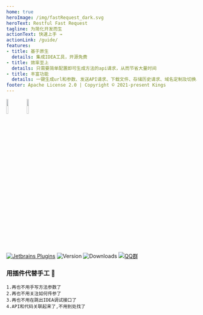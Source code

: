 ```yaml
---
home: true
heroImage: /img/fastRequest_dark.svg
heroText: Restful Fast Request
tagline: 为简化开发而生
actionText: 快速上手 →
actionLink: /guide/
features:
- title: 基于原生
  details: 集成IDEA工具，开源免费
- title: 效率至上
  details: 只需要简单配置即可生成方法的api请求，从而节省大量时间
- title: 丰富功能
  details: 一键生成url和参数、发送API请求、下载文件、存储历史请求、域名定制及切换、字符串生成策略化、自定义参数解析、API转curl等
footer: Apache License 2.0 | Copyright © 2021-present Kings
---
```


<a href="https://www.jetbrains.com"><img src="https://resources.jetbrains.com/storage/products/company/brand/logos/jb_beam.svg" width = "10%" /></a>
<a href="https://www.jetbrains.com/idea"><img src="https://resources.jetbrains.com/storage/products/company/brand/logos/IntelliJ_IDEA_icon.svg" width = "10%" /></a>

[![Jetbrains Plugins][plugin-img]][plugin]
![Version](https://img.shields.io/jetbrains/plugin/v/16988?logo=IntelliJ%20IDEA)
![Downloads](https://img.shields.io/jetbrains/plugin/d/16988?color=FE2857)
[![QQ群](https://img.shields.io/badge/chat-QQ群:754131222-46BC99.svg?style=flat-square)](https://qm.qq.com/cgi-bin/qm/qr?k=1OEJ5QST4zoEUv0x0OvOmC3TUfAIZXAO)

### 用插件代替手工 :100:
```
1.再也不用手写方法参数了
2.再也不用关注如何传参了
3.再也不用在跳出IDEA调试接口了
4.API和代码关联起来了,不用到处找了
```


[plugin]: https://plugins.jetbrains.com/plugin/16988
[plugin-img]: https://img.shields.io/badge/plugin-Restful_Fast_Request-x.svg?logo=IntelliJ%20IDEA